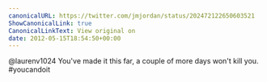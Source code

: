 ```yaml
---
canonicalURL: https://twitter.com/jmjordan/status/202472122650603521
ShowCanonicalLink: true
CanonicalLinkText: View original on
date: 2012-05-15T18:54:50+00:00
---
```

@laurenv1024 You've made it this far, a couple of more days won't kill you. #youcandoit